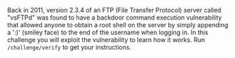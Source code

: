 Back in 2011, version 2.3.4 of an FTP (File Transfer Protocol) server called "vsFTPd" was found to have a backdoor command execution vulnerability that allowed anyone
to obtain a root shell on the server by simply appending a ':)' (smiley face) to the end of the username when logging in. In this challenge you will exploit the
vulnerability to learn how it works. Run `/challenge/verify` to get your instructions. 
